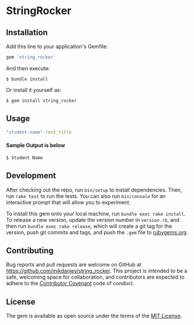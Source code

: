 # StringRocker

## Installation

Add this line to your application's Gemfile:

```ruby
gem 'string_rocker'
```

And then execute:

    $ bundle install

Or install it yourself as:

    $ gem install string_rocker

## Usage

```ruby
"student-name".rock_title
```

#### Sample Output is below ####

    $ Student Name

## Development

After checking out the repo, run `bin/setup` to install dependencies. Then, run `rake test` to run the tests. You can also run `bin/console` for an interactive prompt that will allow you to experiment.

To install this gem onto your local machine, run `bundle exec rake install`. To release a new version, update the version number in `version.rb`, and then run `bundle exec rake release`, which will create a git tag for the version, push git commits and tags, and push the `.gem` file to [rubygems.org](https://rubygems.org).

## Contributing

Bug reports and pull requests are welcome on GitHub at https://github.com/mikdanjey/string_rocker. This project is intended to be a safe, welcoming space for collaboration, and contributors are expected to adhere to the [Contributor Covenant](http://contributor-covenant.org) code of conduct.


## License

The gem is available as open source under the terms of the [MIT License](http://opensource.org/licenses/MIT).

